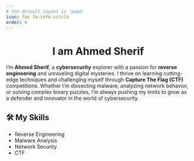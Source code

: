 ```yaml
---
# the default layout is 'page'
icon: fas fa-info-circle
order: 4
---
```


<div align="center">
  <h1>I am Ahmed Sherif</h1>
</div>

I’m **Ahmed Sherif**, a **cybersecurity** explorer with a passion for **reverse engineering** and unraveling digital mysteries. I thrive on learning cutting-edge techniques and challenging myself through **Capture The Flag (CTF)** competitions. Whether I’m dissecting malware, analyzing network behavior, or solving complex binary puzzles, I’m always pushing my limits to grow as a defender and innovator in the world of cybersecurity.

<div class="flex-container">
  <div class="flex-item">
    <h2>🛠️ My Skills</h2>
    <ul>
      <li>Reverse Engineering</li>
      <li>Malware Analysis</li>
      <li>Network Security</li>
      <li>CTF </li>
    </ul>
  </div>
 

